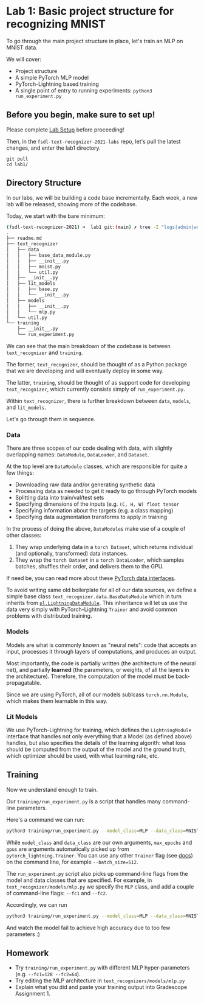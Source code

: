 # Lab 1: Basic project structure for recognizing MNIST

To go through the main project structure in place, let's train an MLP on MNIST data.

We will cover:

- Project structure
- A simple PyTorch MLP model
- PyTorch-Lightning based training
- A single point of entry to running experiments: `python3 run_experiment.py`

## Before you begin, make sure to set up!

Please complete [Lab Setup](/setup/readme.md) before proceeding!

Then, in the `fsdl-text-recognizer-2021-labs` repo, let's pull the latest changes, and enter the lab1 directory.

```
git pull
cd lab1/
```

## Directory Structure

In our labs, we will be building a code base incrementally.
Each week, a new lab will be released, showing more of the codebase.

Today, we start with the bare minimum:

```sh
(fsdl-text-recognizer-2021) ➜  lab1 git:(main) ✗ tree -I "logs|admin|wandb|__pycache__"
.
├── readme.md
├── text_recognizer
│   ├── data
│   │   ├── base_data_module.py
│   │   ├── __init__.py
│   │   ├── mnist.py
│   │   └── util.py
│   ├── __init__.py
│   ├── lit_models
│   │   ├── base.py
│   │   └── __init__.py
│   ├── models
│   │   ├── __init__.py
│   │   └── mlp.py
│   └── util.py
└── training
    ├── __init__.py
    └── run_experiment.py
```

We can see that the main breakdown of the codebase is between `text_recognizer` and `training`.

The former, `text_recognizer`, should be thought of as a Python package that we are developing and will eventually deploy in some way.

The latter, `training`, should be thought of as support code for developing `text_recognizer`, which currently consists simply of `run_experiment.py`.

Within `text_recognizer`, there is further breakdown between `data`, `models`, and `lit_models`.

Let's go through them in sequence.

### Data

There are three scopes of our code dealing with data, with slightly overlapping names: `DataModule`, `DataLoader`, and `Dataset`.

At the top level are `DataModule` classes, which are responsible for quite a few things:

- Downloading raw data and/or generating synthetic data
- Processing data as needed to get it ready to go through PyTorch models
- Splitting data into train/val/test sets
- Specifying dimensions of the inputs (e.g. `(C, H, W) float tensor`
- Specifying information about the targets (e.g. a class mapping)
- Specifying data augmentation transforms to apply in training

In the process of doing the above, `DataModule`s make use of a couple of other classes:

1. They wrap underlying data in a `torch Dataset`, which returns individual (and optionally, transformed) data instances.
2. They wrap the `torch Dataset` in a `torch DataLoader`, which samples batches, shuffles their order, and delivers them to the GPU.

If need be, you can read more about these [PyTorch data interfaces](https://pytorch.org/docs/stable/data.html).

To avoid writing same old boilerplate for all of our data sources, we define a simple base class `text_recognizer.data.BaseDataModule` which in turn inherits from [`pl.LightningDataModule`](https://pytorch-lightning.readthedocs.io/en/latest/datamodules.html).
This inheritance will let us use the data very simply with PyTorch-Lightning `Trainer` and avoid common problems with distributed training.

### Models

Models are what is commonly known as "neural nets": code that accepts an input, processes it through layers of computations, and produces an output.

Most importantly, the code is partially written (the architecture of the neural net), and partially **learned** (the parameters, or weights, of all the layers in the architecture).
Therefore, the computation of the model must be back-propagatable.

Since we are using PyTorch, all of our models sublcass `torch.nn.Module`, which makes them learnable in this way.

### Lit Models

We use PyTorch-Lightning for training, which defines the `LightningModule` interface that handles not only everything that a Model (as defined above) handles, but also specifies the details of the learning algorith: what loss should be computed from the output of the model and the ground truth, which optimizer should be used, with what learning rate, etc.

## Training

Now we understand enough to train.

Our `training/run_experiment.py` is a script that handles many command-line parameters.

Here's a command we can run:

```sh
python3 training/run_experiment.py --model_class=MLP --data_class=MNIST --max_epochs=5 --gpus=1
```

While `model_class` and `data_class` are our own arguments, `max_epochs` and `gpus` are arguments automatically picked up from `pytorch_lightning.Trainer`.
You can use any other `Trainer` flag (see [docs](https://pytorch-lightning.readthedocs.io/en/latest/trainer.html#trainer-flags)) on the command line, for example `--batch_size=512`.

The `run_experiment.py` script also picks up command-line flags from the model and data classes that are specified.
For example, in `text_recognizer/models/mlp.py` we specify the `MLP` class, and add a couple of command-line flags: `--fc1` and `--fc2`.

Accordingly, we can run

```sh
python3 training/run_experiment.py --model_class=MLP --data_class=MNIST --max_epochs=5 --gpus=1 --fc1=4 --fc2=8
```

And watch the model fail to achieve high accuracy due to too few parameters :)

## Homework

- Try `training/run_experiment.py` with different MLP hyper-parameters (e.g. `--fc1=128 --fc2=64`).
- Try editing the MLP architecture in `text_recognizers/models/mlp.py`
- Explain what you did and paste your training output into Gradescope Assignment 1.
